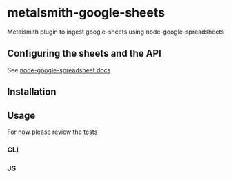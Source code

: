 # metalsmith-google-sheets
Metalsmith plugin to ingest google-sheets using node-google-spreadsheets

## Configuring the sheets and the API
See [node-google-spreadsheet docs](https://github.com/theoephraim/node-google-spreadsheet)

## Installation

## Usage
For now please review the [tests](https://github.com/kalamuna/metalsmith-google-sheets/tree/master/test)

### CLI

### JS
